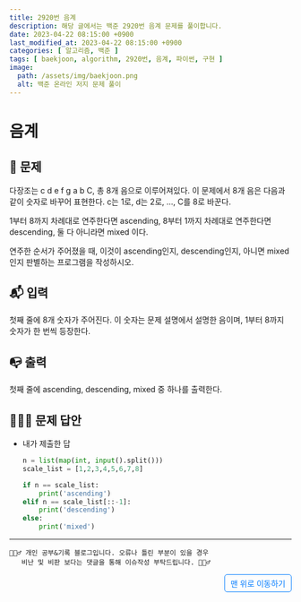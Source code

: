 ```yaml
---
title: 2920번 음계
description: 해당 글에서는 백준 2920번 음계 문제를 풀이합니다.
date: 2023-04-22 08:15:00 +0900
last_modified_at: 2023-04-22 08:15:00 +0900
categories: [ 알고리즘, 백준 ]
tags: [ baekjoon, algorithm, 2920번, 음계, 파이썬, 구현 ]
image:
  path: /assets/img/baekjoon.png
  alt: 백준 온라인 저지 문제 풀이
---
```

    
# 음계
## 📃 문제
다장조는 c d e f g a b C, 총 8개 음으로 이루어져있다. 이 문제에서 8개 음은 다음과 같이 숫자로 바꾸어 표현한다. c는 1로, d는 2로, ..., C를 8로 바꾼다.

1부터 8까지 차례대로 연주한다면 ascending, 8부터 1까지 차례대로 연주한다면 descending, 둘 다 아니라면 mixed 이다.

연주한 순서가 주어졌을 때, 이것이 ascending인지, descending인지, 아니면 mixed인지 판별하는 프로그램을 작성하시오.

## 📬 입력
첫째 줄에 8개 숫자가 주어진다. 이 숫자는 문제 설명에서 설명한 음이며, 1부터 8까지 숫자가 한 번씩 등장한다.

## 📭 출력
첫째 줄에 ascending, descending, mixed 중 하나를 출력한다.

## 🙆🏻‍♂️ 문제 답안

- 내가 제출한 답
    ```python
    n = list(map(int, input().split()))
    scale_list = [1,2,3,4,5,6,7,8]

    if n == scale_list:
        print('ascending')
    elif n == scale_list[::-1]:
        print('descending')
    else:
        print('mixed')
    ``` 


***

    🙋🏻‍♂️ 개인 공부&기록 블로그입니다. 오류나 틀린 부분이 있을 경우 
       비난 및 비판 보다는 댓글을 통해 이슈작성 부탁드립니다. 🙋🏻‍♂️

<a href="#" style="display: inline-block; padding: 5px 10px; color: #007bff; text-decoration: none; border: 0.5px solid #007bff; border-radius: 5px; float: right;">맨 위로 이동하기</a>